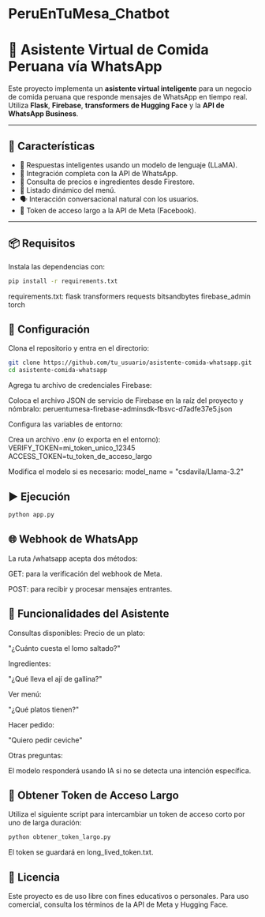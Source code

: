 # PeruEnTuMesa_Chatbot

# 🤖 Asistente Virtual de Comida Peruana vía WhatsApp

Este proyecto implementa un **asistente virtual inteligente** para un negocio de comida peruana que responde mensajes de WhatsApp en tiempo real. Utiliza **Flask**, **Firebase**, **transformers de Hugging Face** y la **API de WhatsApp Business**.

---

## 🚀 Características

- 🧠 Respuestas inteligentes usando un modelo de lenguaje (LLaMA).
- 📱 Integración completa con la API de WhatsApp.
- 🔎 Consulta de precios e ingredientes desde Firestore.
- 📝 Listado dinámico del menú.
- 🗣️ Interacción conversacional natural con los usuarios.
- 🔐 Token de acceso largo a la API de Meta (Facebook).

---

## 📦 Requisitos

Instala las dependencias con:

```bash
pip install -r requirements.txt
```

requirements.txt:
flask
transformers
requests
bitsandbytes
firebase_admin
torch

## 🔧 Configuración
Clona el repositorio y entra en el directorio:

```bash
git clone https://github.com/tu_usuario/asistente-comida-whatsapp.git
cd asistente-comida-whatsapp
```

Agrega tu archivo de credenciales Firebase:

Coloca el archivo JSON de servicio de Firebase en la raíz del proyecto y nómbralo:
peruentumesa-firebase-adminsdk-fbsvc-d7adfe37e5.json

Configura las variables de entorno:

Crea un archivo .env (o exporta en el entorno):
VERIFY_TOKEN=mi_token_unico_12345
ACCESS_TOKEN=tu_token_de_acceso_largo

Modifica el modelo si es necesario:
model_name = "csdavila/Llama-3.2"

## ▶️ Ejecución

```bash
python app.py
```

## 🌐 Webhook de WhatsApp
La ruta /whatsapp acepta dos métodos:

GET: para la verificación del webhook de Meta.

POST: para recibir y procesar mensajes entrantes.

## 💬 Funcionalidades del Asistente
Consultas disponibles:
Precio de un plato:

"¿Cuánto cuesta el lomo saltado?"

Ingredientes:

"¿Qué lleva el ají de gallina?"

Ver menú:

"¿Qué platos tienen?"

Hacer pedido:

"Quiero pedir ceviche"

Otras preguntas:

El modelo responderá usando IA si no se detecta una intención específica.

## 🔐 Obtener Token de Acceso Largo
Utiliza el siguiente script para intercambiar un token de acceso corto por uno de larga duración:


```bash
python obtener_token_largo.py
```

El token se guardará en long_lived_token.txt.


## 🧾 Licencia
Este proyecto es de uso libre con fines educativos o personales.
Para uso comercial, consulta los términos de la API de Meta y Hugging Face.